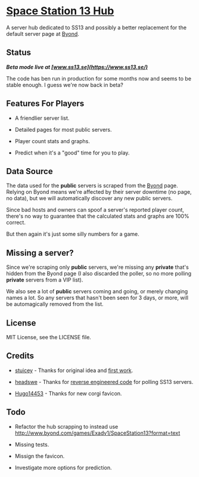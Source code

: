 [Space Station 13 Hub](https://www.ss13.se/)
================================================================================

A server hub dedicated to SS13 and possibly a better replacement for the default
server page at [Byond](https://www.byond.com/games/exadv1/spacestation13).

Status
--------------------------------------------------------------------------------

***Beta mode live at [www.ss13.se](https://www.ss13.se/)***

The code has ben run in production for some months now and seems to be stable
enough. I guess we're now back in beta?

Features For Players
--------------------------------------------------------------------------------

- A friendlier server list.

- Detailed pages for most public servers.

- Player count stats and graphs.

- Predict when it's a "good" time for you to play.

Data Source
--------------------------------------------------------------------------------

The data used for the **public** servers is scraped from the [Byond](http://www.byond.com/games/exadv1/spacestation13) page.
Relying on Byond means we're affected by their server downtime (no page, no data),
but we will automatically discover any new public servers.

Since bad hosts and owners can spoof a server's reported player count, there's
no way to guarantee that the calculated stats and graphs are 100% correct.

But then again it's just some silly numbers for a game.

Missing a server?
--------------------------------------------------------------------------------

Since we're scraping only **public** servers, we're missing any **private** that's
hidden from the Byond page (I also discarded the poller, so no more polling
**private** servers from a VIP list).

We also see a lot of **public** servers coming and going, or merely changing
names a lot. So any servers that hasn't been seen for 3 days, or more, will be
automagically removed from the list.

License
--------------------------------------------------------------------------------

MIT License, see the LICENSE file.

Credits
--------------------------------------------------------------------------------

- [stuicey](https://www.reddit.com/user/stuicey) - Thanks for original idea and [first work](https://www.reddit.com/r/SS13/comments/2p6znr/hub_population_data/).

- [headswe](https://www.reddit.com/user/headswe) - Thanks for [reverse engineered code](http://www.reddit.com/r/SS13/comments/31b5im/a_bunch_of_graphs_for_all_servers/cq11nld) for polling SS13 servers.

- [Hugo14453](https://github.com/Hugo14453) - Thanks for new corgi favicon.

Todo
--------------------------------------------------------------------------------

- Refactor the hub scrapping to instead use http://www.byond.com/games/Exadv1/SpaceStation13?format=text

- Missing tests.

- Missign the favicon.

- Investigate more options for prediction.

